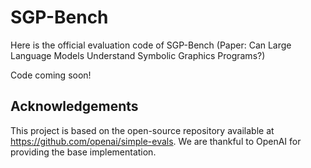 # SGP-Bench

Here is the official evaluation code of SGP-Bench (Paper: Can Large Language Models Understand Symbolic Graphics Programs?)

Code coming soon!

## Acknowledgements
This project is based on the open-source repository available at https://github.com/openai/simple-evals. We are thankful to OpenAI for providing the base implementation.

<!--
**sgp-bench/sgp-bench** is a ✨ _special_ ✨ repository because its `README.md` (this file) appears on your GitHub profile.

Here are some ideas to get you started:

- 🔭 I’m currently working on ...
- 🌱 I’m currently learning ...
- 👯 I’m looking to collaborate on ...
- 🤔 I’m looking for help with ...
- 💬 Ask me about ...
- 📫 How to reach me: ...
- 😄 Pronouns: ...
- ⚡ Fun fact: ...
-->
